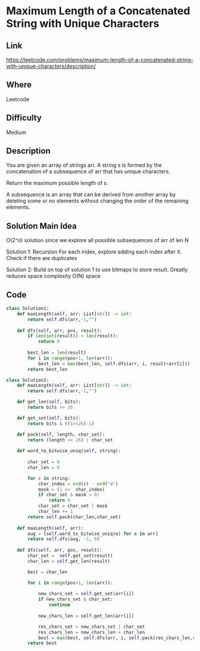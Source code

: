 # Maximum Length of a Concatenated String with Unique Characters

## Link
https://leetcode.com/problems/maximum-length-of-a-concatenated-string-with-unique-characters/description/

## Where
Leetcode

## Difficulty
Medium

## Description
You are given an array of strings arr. A string s is formed by the concatenation of a subsequence of arr that has unique characters.

Return the maximum possible length of s.

A subsequence is an array that can be derived from another array by deleting some or no elements without changing the order of the remaining elements.

## Solution Main Idea
O(2^n) solution since we explore all possible subsequences of arr of len N

Solution 1:
Recursion
For each index, explore adding each index after it. Check if there are duplicates

Solution 2:
Build on top of solution 1 to use bitmaps to store result. Greatly reduces space complexity O(N) space

## Code

```python
class Solution1:
    def maxLength(self, arr: List[str]) -> int:
        return self.dfs(arr,-1,"")
    
    def dfs(self, arr, pos, result):
        if len(set(result)) < len(result):
            return 0
        
        best_len = len(result)
        for i in range(pos+1, len(arr)):
            best_len = max(best_len, self.dfs(arr, i, result+arr[i]))
        return best_len

class Solution2:
    def maxLength(self, arr: List[str]) -> int:
        return self.dfs(arr,-1,"")

    def get_len(self, bits):
        return bits >> 26

    def get_set(self, bits):
        return bits & ((1<<26)-1)

    def pack(self, length, char_set):
        return (length << 26) | char_set
    
    def word_to_bitwise_uniq(self, string):
        
        char_set = 0
        char_len = 0

        for c in string:
            char_index = ord(c) - ord("a")
            mask = (1 <<  char_index)
            if char_set & mask > 0:
                return 0
            char_set = char_set | mask
            char_len += 1
        return self.pack(char_len,char_set)
    
    def maxLength(self, arr):
        aug = [self.word_to_bitwise_uniq(e) for e in arr]
        return self.dfs(aug, -1, 0)
    
    def dfs(self, arr, pos, result):
        char_set =  self.get_set(result)
        char_len = self.get_len(result)

        best = char_len

        for i in range(pos+1, len(arr)):
            
            new_chars_set = self.get_set(arr[i])
            if new_chars_set & char_set:
                continue
            
            new_chars_len = self.get_len(arr[i])

            res_chars_set = new_chars_set | char_set
            res_chars_len = new_chars_len + char_len
            best = max(best, self.dfs(arr, i, self.pack(res_chars_len,res_chars_set )))
        return best
        
```
